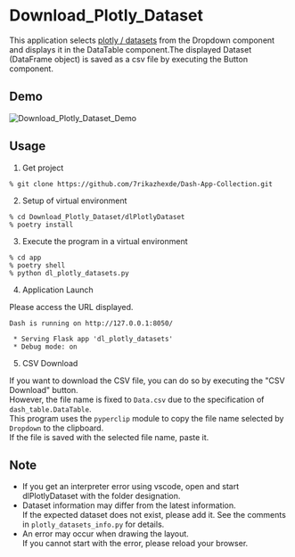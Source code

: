 # Download_Plotly_Dataset
This application selects [plotly / datasets](https://github.com/plotly/datasets) from the Dropdown component and displays it in the DataTable component.The displayed Dataset (DataFrame object) is saved as a csv file by executing the Button component.

## Demo
![Download_Plotly_Dataset_Demo](https://user-images.githubusercontent.com/33836132/210512054-46cc1980-a106-4362-a466-aec2e5753e29.gif)

## Usage
1. Get project
```
% git clone https://github.com/7rikazhexde/Dash-App-Collection.git
```
2. Setup of virtual environment
```
% cd Download_Plotly_Dataset/dlPlotlyDataset
% poetry install
```
3. Execute the program in a virtual environment
```
% cd app
% poetry shell
% python dl_plotly_datasets.py
```
4. Application Launch

Please access the URL displayed.

```
Dash is running on http://127.0.0.1:8050/

 * Serving Flask app 'dl_plotly_datasets'
 * Debug mode: on
```

5. CSV Download

If you want to download the CSV file, you can do so by executing the "CSV Download" button.  
However, the file name is fixed to ```Data.csv``` due to the specification of ```dash_table.DataTable```.  
This program uses the ```pyperclip``` module to copy the file name selected by ```Dropdown``` to the clipboard.  
If the file is saved with the selected file name, paste it.

## Note
* If you get an interpreter error using vscode, open and start dlPlotlyDataset with the folder designation.
* Dataset information may differ from the latest information.   
If the expected dataset does not exist, please add it. See the comments in ```plotly_datasets_info.py``` for details.
* An error may occur when drawing the layout.  
If you cannot start with the error, please reload your browser.
